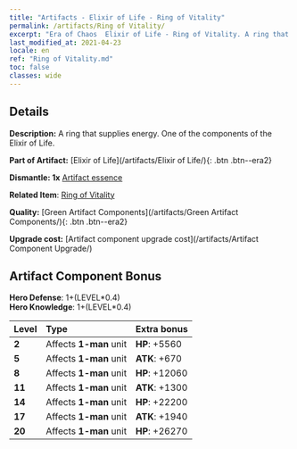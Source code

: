 ```yaml
---
title: "Artifacts - Elixir of Life - Ring of Vitality"
permalink: /artifacts/Ring of Vitality/
excerpt: "Era of Chaos  Elixir of Life - Ring of Vitality. A ring that supplies energy. One of the components of the Elixir of Life."
last_modified_at: 2021-04-23
locale: en
ref: "Ring of Vitality.md"
toc: false
classes: wide
---
```




## Details

 **Description:** A ring that supplies energy. One of the components of the Elixir of Life.

 **Part of Artifact:** [Elixir of Life](/artifacts/Elixir of Life/){: .btn .btn--era2}

 **Dismantle: 1x** [Artifact essence](/Items/con_905/)

 **Related Item**: [Ring of Vitality](/Items/art_106/)

 **Quality:** [Green Artifact Components](/artifacts/Green Artifact Components/){: .btn .btn--era2}

 **Upgrade cost:** [Artifact component upgrade cost](/artifacts/Artifact Component Upgrade/)

## Artifact Component Bonus

  **Hero Defense**: 1+(LEVEL\*0.4)<br/>**Hero Knowledge**: 1+(LEVEL\*0.4)

  |  Level  | Type |    Extra bonus  | 
  |:--------|:-----|:----------------| 
  | **2** | Affects **1-man** unit | **HP**: +5560 | 
  | **5** | Affects **1-man** unit | **ATK**: +670 | 
  | **8** | Affects **1-man** unit | **HP**: +12060 | 
  | **11** | Affects **1-man** unit | **ATK**: +1300 | 
  | **14** | Affects **1-man** unit | **HP**: +22200 | 
  | **17** | Affects **1-man** unit | **ATK**: +1940 | 
  | **20** | Affects **1-man** unit | **HP**: +26270 | 
